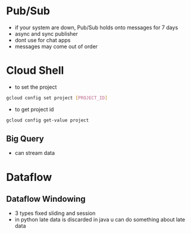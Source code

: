 # Pub/Sub

 * if your system are down, Pub/Sub holds onto messages for 7 days
 * async and sync publisher
 * dont use for chat apps
 * messages may come out of order


# Cloud Shell

* to set the project 
```bash
gcloud config set project [PROJECT_ID]
```

* to get project id 
```bash
gcloud config get-value project
```

## Big Query

* can stream data


# Dataflow

## Dataflow Windowing

* 3 types fixed sliding and session
* in python late data is discarded  in java u can do something about late data